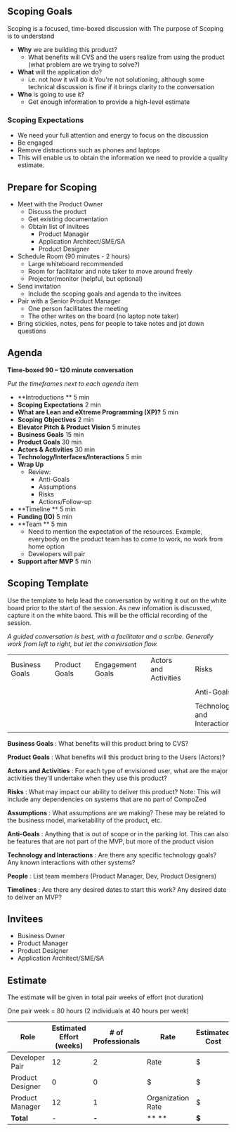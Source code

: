 ## Scoping Goals

Scoping is a focused, time-boxed discussion with 
The purpose of Scoping is to understand

- **Why** we are building this product?
  - What benefits will CVS and the users realize from using the product (what problem are we trying to solve?)
- **What** will the application do? 
  - i.e. not _how_ it will do it  You're not solutioning, although some technical discussion is fine if it brings clarity to the conversation
- **Who** is going to use it?
  - Get enough information to provide a high-level estimate

### Scoping Expectations

- We need your full attention and energy to focus on the discussion
- Be engaged
- Remove distractions such as phones and laptops
- This will enable us to obtain the information we need to provide a quality estimate.

## Prepare for Scoping

- Meet with the Product Owner
  - Discuss the product
  - Get existing documentation
  - Obtain list of invitees
    - Product Manager
    - Application Architect/SME/SA
    - Product Designer
- Schedule Room (90 minutes - 2 hours)
  - Large whiteboard recommended
  - Room for facilitator and note taker to move around freely
  - Projector/monitor (helpful, but optional)
- Send invitation
  - Include the scoping goals and agenda to the invitees
- Pair with a Senior Product Manager
  - One person facilitates the meeting
  - The other writes on the board (no laptop note taker)
- Bring stickies, notes, pens for people to take notes and jot down questions



## Agenda

**Time-boxed 90 – 120 minute conversation**

_Put the timeframes next to each agenda item_

- **Introductions  ** 5 min
- **Scoping Expectations**  2 min
- **What are Lean and eXtreme Programming (XP)?**      5 min
- **Scoping Objectives**      2 min
- **Elevator Pitch &amp; Product Vision**   5 minutes
- **Business Goals**             15 min
- **Product Goals**               30 min
- **Actors & Activities**           30 min
- **Technology/Interfaces/Interactions**   5 min
- **Wrap Up**
  - Review:
    - Anti-Goals
    - Assumptions
    - Risks
    - Actions/Follow-up
- **Timeline                  ** 5 min
- **Funding (IO)**           5 min
- **Team                        ** 5 min
  - Need to mention the expectation of the resources. Example, everybody on the product team has to come to work, no work from home option
  - Developers will pair
- **Support after MVP**      5 min


## Scoping Template

Use the template to help lead the conversation by writing it out on the white board prior to the start of the session.  As new infomation is discussed, capture it on the white baord.  This will be the official recording of the session.

_A guided conversation is best, with a facilitator and a scribe.  Generally work from left to right, but let the conversation flow._

|   |   |   |   |   |   |   |   |   |   |
| --- | --- | --- | --- | --- | --- | --- | --- | --- | --- |
| Business Goals |   | Product Goals |   | Engagement Goals |   | Actors and Activities |   | Risks | People |
|   |   |   |   |   |   |   |   |   |   |
|   |   |   |   |   |   |   |   | Anti-Goals | Timelines |
|   |   |   |   |   |   |   |   |   |   |
|   |   |   |   |   |   |   |   | Technology and Interactions |   |
|   |   |   |   |   |   |   |   |   |   |



**Business Goals** : What benefits will this product bring to CVS?

**Product Goals** : What benefits will this product bring to the Users (Actors)?

**Actors and Activities** : For each type of envisioned user, what are the major activities they&#39;ll undertake when they use this product?

**Risks** : What may impact our ability to deliver this product?  Note: This will include any dependencies on systems that are no part of CompoZed

**Assumptions** : What assumptions are we making?  These may be related to the business model, marketability of the product, etc.

**Anti-Goals** : Anything that is out of scope or in the parking lot.  This can also be features that are not part of the MVP, but more of the product vision

**Technology and Interactions** : Are there any specific technology goals?  Any known interactions with other systems?

**People** :  List team members (Product Manager, Dev, Product Designers)

**Timelines** : Are there any desired dates to start this work?  Any desired date to deliver an MVP?

## Invitees
  - Business Owner
  - Product Manager
  - Product Designer
  - Application Architect/SME/SA

## Estimate

The estimate will be given in total pair weeks of effort (not duration)

One pair week = 80 hours (2 individuals at 40 hours per week)



| **Role** | **Estimated Effort** (weeks) | **# of Professionals** | **Rate** | **Estimated Cost**   |
| --- | --- | --- | --- | --- |
| Developer Pair | 12 | 2 | Rate | $ |
| Product Designer | 0 | 0 | $ | $ |
| Product Manager | 12 | 1 | Organization Rate | $ |
| **Total** | - | **-** | ** ** | **$** |



